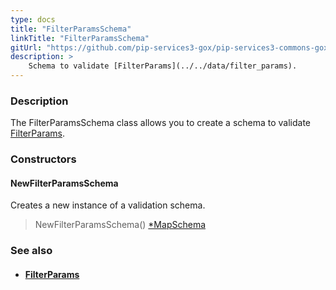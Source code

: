 ```yaml
---
type: docs
title: "FilterParamsSchema"
linkTitle: "FilterParamsSchema"
gitUrl: "https://github.com/pip-services3-gox/pip-services3-commons-gox"
description: >
    Schema to validate [FilterParams](../../data/filter_params).
---
```


### Description

The FilterParamsSchema class allows you to create a schema to validate [FilterParams](../../data/filter_params).

### Constructors

#### NewFilterParamsSchema
Creates a new instance of a validation schema.

> NewFilterParamsSchema() [*MapSchema](../map_schema)



### See also
- #### [FilterParams](../../data/filter_params)
